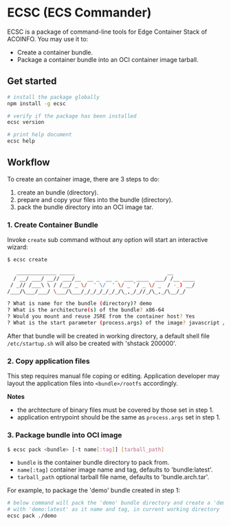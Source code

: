 # ECSC (ECS Commander)

ECSC is a package of command-line tools for Edge Container Stack of ACOINFO. You may use it to:

- Create a container bundle.
- Package a container bundle into an OCI container image tarball.


## Get started

``` sh
# install the package globally
npm install -g ecsc

# verify if the package has been installed
ecsc version

# print help document
ecsc help
```

## Workflow

To create an container image, there are 3 steps to do:

1. create an bundle (directory).
2. prepare and copy your files into the bundle (directory).
3. pack the bundle directory into an OCI image tar.

### 1. Create Container Bundle

Invoke `create` sub command without any option will start an interactive wizard:

``` sh
$ ecsc create

   _____________ _____                              __       
  / __/ ___/ __// ___/__  __ _  __ _  ___ ____  ___/ /__ ____
 / _// /___\ \ / /__/ _ \/  ' \/  ' \/ _ `/ _ \/ _  / -_) __/
/___/\___/___/ \___/\___/_/_/_/_/_/_/\_,_/_//_/\_,_/\__/_/   

? What is name for the bundle (directory)? demo
? What is the architecture(s) of the bundle? x86-64
? Would you mount and reuse JSRE from the container host? Yes
? What is the start parameter (process.args) of the image? javascript /apps/hello.js
```

After that bundle will be created in working directory, a default shell file 
`/etc/startup.sh` will also be created with 'shstack 200000'.

### 2. Copy application files

This step requires manual file coping or editing. Application developer may
layout the application files into `<bundle>/rootfs` accordingly.

**Notes**
- the archtecture of binary files must be covered by those set in step 1.
- application entrypoint should be the same as `process.args` set in step 1.

### 3. Package bundle into OCI image

``` sh
$ ecsc pack <bundle> [-t name[:tag]] [tarball_path]
```
- `bundle` is the container bundle directory to pack from.
- `name[:tag]` container image name and tag, defaults to 'bundle:latest'.
- `tarball_path` optional tarball file name, defaults to 'bundle.arch.tar'.

For example, to package the 'demo' bundle created in step 1:

``` sh
# below command will pack the 'demo' bundle directory and create a 'demo.tar'
# with 'demo:latest' as it name and tag, in current working directory
ecsc pack ./demo
```
